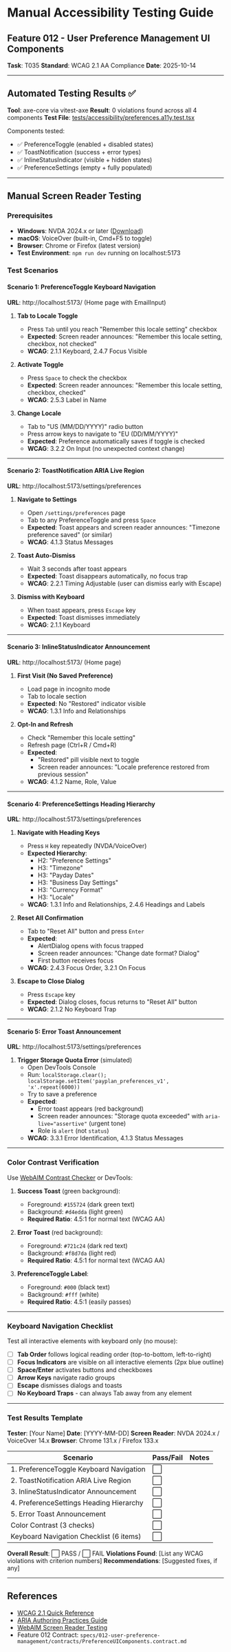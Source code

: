 # Manual Accessibility Testing Guide
## Feature 012 - User Preference Management UI Components

**Task**: T035
**Standard**: WCAG 2.1 AA Compliance
**Date**: 2025-10-14

---

## Automated Testing Results ✅

**Tool**: axe-core via vitest-axe
**Result**: 0 violations found across all 4 components
**Test File**: [tests/accessibility/preferences.a11y.test.tsx](./preferences.a11y.test.tsx)

Components tested:
- ✅ PreferenceToggle (enabled + disabled states)
- ✅ ToastNotification (success + error types)
- ✅ InlineStatusIndicator (visible + hidden states)
- ✅ PreferenceSettings (empty + fully populated)

---

## Manual Screen Reader Testing

### Prerequisites
- **Windows**: NVDA 2024.x or later ([Download](https://www.nvaccess.org/download/))
- **macOS**: VoiceOver (built-in, Cmd+F5 to toggle)
- **Browser**: Chrome or Firefox (latest version)
- **Test Environment**: `npm run dev` running on localhost:5173

### Test Scenarios

#### **Scenario 1: PreferenceToggle Keyboard Navigation**

**URL**: http://localhost:5173/ (Home page with EmailInput)

1. **Tab to Locale Toggle**
   - Press `Tab` until you reach "Remember this locale setting" checkbox
   - **Expected**: Screen reader announces: "Remember this locale setting, checkbox, not checked"
   - **WCAG**: 2.1.1 Keyboard, 2.4.7 Focus Visible

2. **Activate Toggle**
   - Press `Space` to check the checkbox
   - **Expected**: Screen reader announces: "Remember this locale setting, checkbox, checked"
   - **WCAG**: 2.5.3 Label in Name

3. **Change Locale**
   - Tab to "US (MM/DD/YYYY)" radio button
   - Press arrow keys to navigate to "EU (DD/MM/YYYY)"
   - **Expected**: Preference automatically saves if toggle is checked
   - **WCAG**: 3.2.2 On Input (no unexpected context change)

---

#### **Scenario 2: ToastNotification ARIA Live Region**

**URL**: http://localhost:5173/settings/preferences

1. **Navigate to Settings**
   - Open `/settings/preferences` page
   - Tab to any PreferenceToggle and press `Space`
   - **Expected**: Toast appears and screen reader announces: "Timezone preference saved" (or similar)
   - **WCAG**: 4.1.3 Status Messages

2. **Toast Auto-Dismiss**
   - Wait 3 seconds after toast appears
   - **Expected**: Toast disappears automatically, no focus trap
   - **WCAG**: 2.2.1 Timing Adjustable (user can dismiss early with Escape)

3. **Dismiss with Keyboard**
   - When toast appears, press `Escape` key
   - **Expected**: Toast dismisses immediately
   - **WCAG**: 2.1.1 Keyboard

---

#### **Scenario 3: InlineStatusIndicator Announcement**

**URL**: http://localhost:5173/ (Home page)

1. **First Visit (No Saved Preference)**
   - Load page in incognito mode
   - Tab to locale section
   - **Expected**: No "Restored" indicator visible
   - **WCAG**: 1.3.1 Info and Relationships

2. **Opt-In and Refresh**
   - Check "Remember this locale setting"
   - Refresh page (Ctrl+R / Cmd+R)
   - **Expected**:
     - "Restored" pill visible next to toggle
     - Screen reader announces: "Locale preference restored from previous session"
   - **WCAG**: 4.1.2 Name, Role, Value

---

#### **Scenario 4: PreferenceSettings Heading Hierarchy**

**URL**: http://localhost:5173/settings/preferences

1. **Navigate with Heading Keys**
   - Press `H` key repeatedly (NVDA/VoiceOver)
   - **Expected Hierarchy**:
     - H2: "Preference Settings"
     - H3: "Timezone"
     - H3: "Payday Dates"
     - H3: "Business Day Settings"
     - H3: "Currency Format"
     - H3: "Locale"
   - **WCAG**: 1.3.1 Info and Relationships, 2.4.6 Headings and Labels

2. **Reset All Confirmation**
   - Tab to "Reset All" button and press `Enter`
   - **Expected**:
     - AlertDialog opens with focus trapped
     - Screen reader announces: "Change date format? Dialog"
     - First button receives focus
   - **WCAG**: 2.4.3 Focus Order, 3.2.1 On Focus

3. **Escape to Close Dialog**
   - Press `Escape` key
   - **Expected**: Dialog closes, focus returns to "Reset All" button
   - **WCAG**: 2.1.2 No Keyboard Trap

---

#### **Scenario 5: Error Toast Announcement**

**URL**: http://localhost:5173/settings/preferences

1. **Trigger Storage Quota Error** (simulated)
   - Open DevTools Console
   - Run: `localStorage.clear(); localStorage.setItem('payplan_preferences_v1', 'x'.repeat(6000))`
   - Try to save a preference
   - **Expected**:
     - Error toast appears (red background)
     - Screen reader announces: "Storage quota exceeded" with `aria-live="assertive"` (urgent tone)
     - Role is `alert` (not `status`)
   - **WCAG**: 3.3.1 Error Identification, 4.1.3 Status Messages

---

### Color Contrast Verification

Use [WebAIM Contrast Checker](https://webaim.org/resources/contrastchecker/) or DevTools:

1. **Success Toast** (green background):
   - Foreground: `#155724` (dark green text)
   - Background: `#d4edda` (light green)
   - **Required Ratio**: 4.5:1 for normal text (WCAG AA)

2. **Error Toast** (red background):
   - Foreground: `#721c24` (dark red text)
   - Background: `#f8d7da` (light red)
   - **Required Ratio**: 4.5:1 for normal text (WCAG AA)

3. **PreferenceToggle Label**:
   - Foreground: `#000` (black text)
   - Background: `#fff` (white)
   - **Required Ratio**: 4.5:1 (easily passes)

---

### Keyboard Navigation Checklist

Test all interactive elements with keyboard only (no mouse):

- [ ] **Tab Order** follows logical reading order (top-to-bottom, left-to-right)
- [ ] **Focus Indicators** are visible on all interactive elements (2px blue outline)
- [ ] **Space/Enter** activates buttons and checkboxes
- [ ] **Arrow Keys** navigate radio groups
- [ ] **Escape** dismisses dialogs and toasts
- [ ] **No Keyboard Traps** - can always Tab away from any element

---

### Test Results Template

**Tester**: [Your Name]
**Date**: [YYYY-MM-DD]
**Screen Reader**: NVDA 2024.x / VoiceOver 14.x
**Browser**: Chrome 131.x / Firefox 133.x

| Scenario | Pass/Fail | Notes |
|----------|-----------|-------|
| 1. PreferenceToggle Keyboard Navigation | ⬜ | |
| 2. ToastNotification ARIA Live Region | ⬜ | |
| 3. InlineStatusIndicator Announcement | ⬜ | |
| 4. PreferenceSettings Heading Hierarchy | ⬜ | |
| 5. Error Toast Announcement | ⬜ | |
| Color Contrast (3 checks) | ⬜ | |
| Keyboard Navigation Checklist (6 items) | ⬜ | |

**Overall Result**: ⬜ PASS / ⬜ FAIL
**Violations Found**: [List any WCAG violations with criterion numbers]
**Recommendations**: [Suggested fixes, if any]

---

## References

- [WCAG 2.1 Quick Reference](https://www.w3.org/WAI/WCAG21/quickref/)
- [ARIA Authoring Practices Guide](https://www.w3.org/WAI/ARIA/apg/)
- [WebAIM Screen Reader Testing](https://webaim.org/articles/screenreader_testing/)
- Feature 012 Contract: `specs/012-user-preference-management/contracts/PreferenceUIComponents.contract.md`

